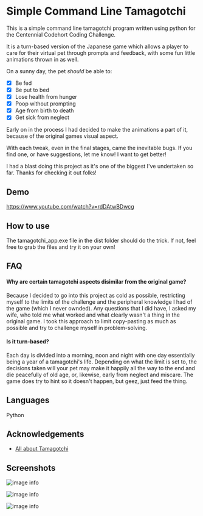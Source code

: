 
# Simple Command Line Tamagotchi

This is a simple command line tamagotchi program written using python for the Centennial Codehort Coding Challenge.

It is a turn-based version of the Japanese game which allows a player to care for their virtual pet through prompts and feedback, with some fun little animations thrown in as well. 

On a sunny day, the pet *should* be able to:

- [x] Be fed
- [x] Be put to bed
- [x] Lose health from hunger
- [x] Poop without prompting
- [x] Age from birth to death
- [x] Get sick from neglect

Early on in the process I had decided to make the animations a part of it, because of the original games visual aspect. 

With each tweak, even in the final stages, came the inevitable bugs. If you find one, or have suggestions, let me know! I want to get better!

I had a blast doing this project as it's one of the biggest I've undertaken so far. Thanks for checking it out folks!


## Demo

https://www.youtube.com/watch?v=rdDAtwBDwcg

## How to use

The tamagotchi_app.exe file in the dist folder should do the trick. If not, feel free to grab the files and try it on your own!


## FAQ

#### Why are certain tamagotchi aspects disimilar from the original game?

Because I decided to go into this project as cold as possible, restricting myself to the limits of the challenge and the peripheral knowledge I had of the game (which I never ownded). Any questions that I did have, I asked my wife, who told me what worked and what clearly wasn't a thing in the original game. I took this approach to limit copy-pasting as much as possible and try to challenge myself in problem-solving.

#### Is it turn-based?

Each day is divided into a morning, noon and night with one day essentially being a year of a tamagotchi's life. Depending on what the limit is set to, the decisions taken will your pet may make it happily all the way to the end and die peacefully of old age, or, likewise, early from neglect and miscare. The game does try to hint so it doesn't happen, but geez, just feed the thing.

## Languages
Python


## Acknowledgements

 - [All about Tamagotchi](https://tamagotchi.fandom.com/wiki/Main_Page)

## Screenshots

![image info](https://i.imgur.com/D7WMqZD.png)

![image info](https://i.imgur.com/FOqEtfu.png)

![image info](https://i.imgur.com/9ViVaCr.png)

